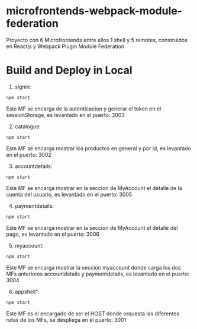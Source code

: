 # microfrontends-webpack-module-federation
Proyecto con 6 Microfrontends entre ellos 1 shell y 5 remotes, construidos en Reactjs y Webpack Plugin Module Federation


# Build and Deploy in Local

1. signin: 

`npm start`

Este MF se encarga de la autenticacion y generar el token en el sessionStorage, es levantado en el puerto: 3003

2.  catalogue: 

`npm start`

Este MF se encarga mostrar los productos en general y por id, es levantado en el puerto: 3002

3. accountdetails:

`npm start`

Este MF se encarga mostrar en la seccion de MyAccount el detalle de la cuenta del usuario, es levantado en el puerto: 3005

4. paymentdetails:

`npm start`

Este MF se encarga mostrar en la seccion de MyAccount el detalle del pago, es levantado en el puerto: 3006


5. myaccount:

`npm start`

Este MF se encarga mostrar la seccion myaccount donde carga los dos MFs anteriores accountdetails y paymentdetails, es levantado en el puerto: 3004


6. appshell":

`npm start`

Este MF es el encargado de ser el HOST donde orquesta las diferentes rutas de los MFs, se despliega en el puerto: 3001

